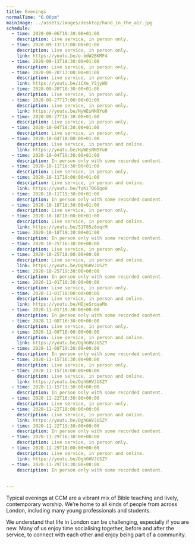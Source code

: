 ```yaml
---
title: Evenings
normalTime: "6.00pm"
mainImage: ../assets/images/desktop/hand_in_the_air.jpg
schedule:
  - time: 2020-09-06T18:30:00+01:00
    description: Live service, in person only.
  - time: 2020-09-13T17:00:00+01:00
    description: Live service, in person only.
    link: https://youtu.be/e-bdW2BKMF4
  - time: 2020-09-13T18:30:00+01:00
    description: Live service, in person only. 
  - time: 2020-09-20T17:00:00+01:00
    description: Live service, in person only.
    link: https://youtu.be/iCXe_YSjyWU
  - time: 2020-09-20T18:30:00+01:00
    description: Live service, in person only.
  - time: 2020-09-27T17:00:00+01:00
    description: Live service, in person only.
    link: https://youtu.be/HyWEsNN9Yu0
  - time: 2020-09-27T18:30:00+01:00
    description: Live service, in person only.
  - time: 2020-10-04T16:30:00+01:00
    description: Live service, in person only.
  - time: 2020-10-04T18:00:00+01:00
    description: Live service, in person and online.
    link: https://youtu.be/HyWEsNN9Yu0
  - time: 2020-10-04T19:30:00+01:00
    description: In person only with some recorded content.
  - time: 2020-10-11T16:30:00+01:00
    description: Live service, in person only.
  - time: 2020-10-11T18:00:00+01:00
    description: Live service, in person and online.
    link: https://youtu.be/fqKiT06DgoU
  - time: 2020-10-11T19:30:00+01:00
    description: In person only with some recorded content.
  - time: 2020-10-18T16:30:00+01:00
    description: Live service, in person only.
  - time: 2020-10-18T18:00:00+01:00
    description: Live service, in person and online.
    link: https://youtu.be/S1T85z8oqrM
  - time: 2020-10-18T19:30:00+01:00
    description: In person only with some recorded content.
  - time: 2020-10-25T16:30:00+00:00
    description: Live service, in person only.
  - time: 2020-10-25T18:00:00+00:00
    description: Live service, in person and online.
    link: https://youtu.be/OghGHVJUSZY
  - time: 2020-10-25T19:30:00+00:00
    description: In person only with some recorded content.
  - time: 2020-11-01T16:30:00+00:00
    description: Live service, in person only.
  - time: 2020-11-01T18:00:00+00:00
    description: Live service, in person and online.
    link: https://youtu.be/HDjeSrqaaMo
  - time: 2020-11-01T19:30:00+00:00
    description: In person only with some recorded content.
  - time: 2020-11-08T16:30:00+00:00
    description: Live service, in person only.
  - time: 2020-11-08T18:00:00+00:00
    description: Live service, in person and online.
    link: https://youtu.be/OghGHVJUSZY
  - time: 2020-11-08T19:30:00+00:00
    description: In person only with some recorded content.
  - time: 2020-11-15T16:30:00+00:00
    description: Live service, in person only.
  - time: 2020-11-15T18:00:00+00:00
    description: Live service, in person and online.
    link: https://youtu.be/OghGHVJUSZY
  - time: 2020-11-15T19:30:00+00:00
    description: In person only with some recorded content.
  - time: 2020-11-22T16:30:00+00:00
    description: Live service, in person only.
  - time: 2020-11-22T18:00:00+00:00
    description: Live service, in person and online.
    link: https://youtu.be/OghGHVJUSZY
  - time: 2020-11-22T19:30:00+00:00
    description: In person only with some recorded content.
  - time: 2020-11-29T16:30:00+00:00
    description: Live service, in person only.
  - time: 2020-11-29T18:00:00+00:00
    description: Live service, in person and online.
    link: https://youtu.be/OghGHVJUSZY
  - time: 2020-11-29T19:30:00+00:00
    description: In person only with some recorded content.
 
 
---
```

Typical evenings at CCM are a vibrant mix of Bible teaching and lively, contemporary worship. We’re home to all kinds of people from across London, including many young professionals and students.

We understand that life in London can be challenging, especially if you are new. Many of us enjoy time socialising together, before and after the service, to connect with each other and enjoy being part of a community.

